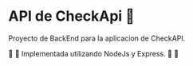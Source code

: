 # API de CheckApi :cowboy_hat_face:
Proyecto de BackEnd para la aplicacion de CheckAPI.

🦚 :ram: Implementada utilizando NodeJs y Express. :peacock: :ram:

